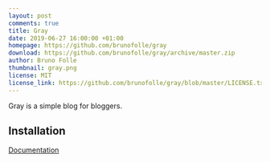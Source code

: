 ```yaml
---
layout: post
comments: true
title: Gray
date: 2019-06-27 16:00:00 +01:00
homepage: https://github.com/brunofolle/gray
download: https://github.com/brunofolle/gray/archive/master.zip
author: Bruno Folle
thumbnail: gray.png
license: MIT
license_link: https://github.com/brunofolle/gray/blob/master/LICENSE.txt
---
```


Gray is a simple blog for bloggers.

## Installation

[Documentation](https://github.com/brunofolle/gray)
